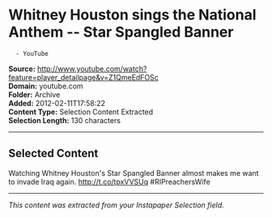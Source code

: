 # Whitney Houston sings the National Anthem -- Star Spangled Banner
      - YouTube

**Source:** http://www.youtube.com/watch?feature=player_detailpage&v=Z1QmeEdFOSc  
**Domain:** youtube.com  
**Folder:** Archive  
**Added:** 2012-02-11T17:58:22  
**Content Type:** Selection Content Extracted  
**Selection Length:** 130 characters  


---

## Selected Content

Watching Whitney Houston's Star Spangled Banner almost makes me want to invade Iraq again. http://t.co/tpxVVSUq #RIPreachersWife

---

*This content was extracted from your Instapaper Selection field.*